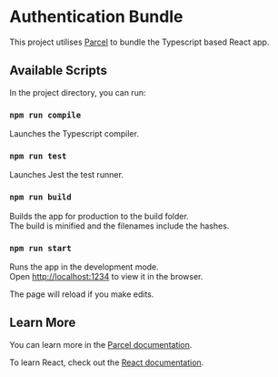 # Authentication Bundle

This project utilises [Parcel](https://parceljs.org/) to bundle the Typescript based React app.

## Available Scripts

In the project directory, you can run:

### `npm run compile`

Launches the Typescript compiler.

### `npm run test`

Launches Jest the test runner.

### `npm run build`

Builds the app for production to the build folder.  
The build is minified and the filenames include the hashes.

### `npm run start`

Runs the app in the development mode.  
Open [http://localhost:1234](http://localhost:1234) to view it in the browser.

The page will reload if you make edits.

## Learn More

You can learn more in the [Parcel documentation](https://parceljs.org/docs/).

To learn React, check out the [React documentation](https://reactjs.org/).

